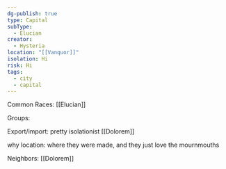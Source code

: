 ```yaml
---
dg-publish: true
type: Capital
subType:
  - Elucian
creator:
  - Hysteria
location: "[[Vanquor]]"
isolation: Hi
risk: Hi
tags:
  - city
  - capital
---
```

Common Races: [[Elucian]]

Groups:

Export/import: pretty isolationist [[Dolorem]]

why location: where they were made, and they just love the mournmouths

Neighbors: [[Dolorem]]

